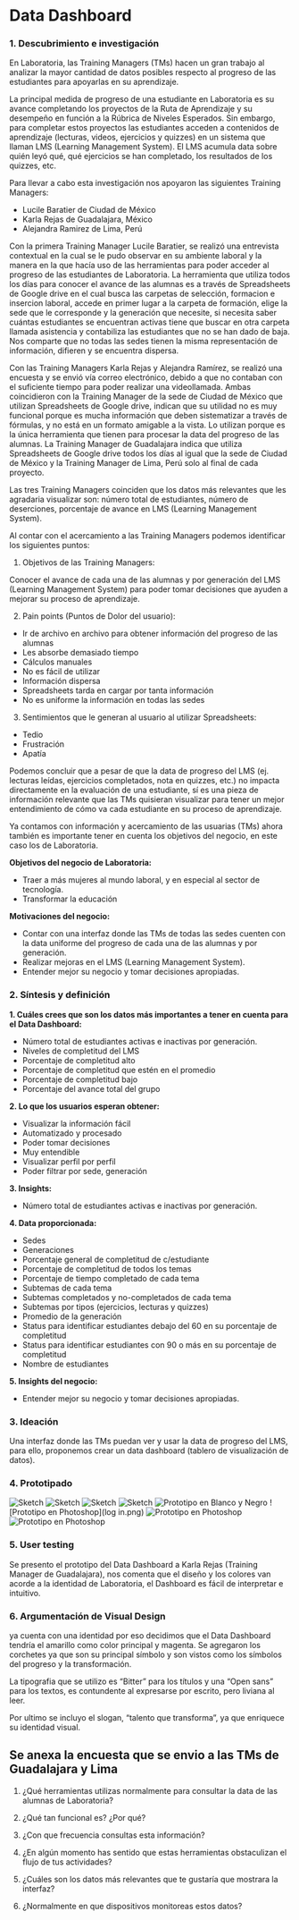 # **Data Dashboard**

### **1. Descubrimiento e investigación**

En Laboratoria, las Training Managers (TMs) hacen un gran trabajo al analizar la mayor cantidad de datos posibles respecto al progreso de las estudiantes para apoyarlas en su aprendizaje.

La principal medida de progreso de una estudiante en Laboratoria es su avance completando los proyectos de la Ruta de Aprendizaje y su desempeño en función a la Rúbrica de Niveles Esperados. Sin embargo, para completar estos proyectos las estudiantes acceden a contenidos de aprendizaje (lecturas, videos, ejercicios y quizzes) en un sistema que llaman LMS (Learning Management System). El LMS acumula data sobre quién leyó qué, qué ejercicios se han completado, los resultados de los quizzes, etc.

Para llevar a cabo esta  investigación nos apoyaron las siguientes Training Managers:

* Lucile Baratier de Ciudad de México
* Karla Rejas de Guadalajara, México
* Alejandra Ramirez  de  Lima, Perú

Con la primera Training Manager Lucile Baratier, se realizó una entrevista contextual  en la cual se le pudo observar  en su ambiente laboral y la manera en la que hacía uso de las herramientas para poder acceder al progreso de las estudiantes de Laboratoria. La herramienta que utiliza todos los días para conocer el avance de las alumnas es a través de Spreadsheets de Google drive en el cual busca las carpetas de selección, formacion e insercion laboral, accede en primer lugar  a la carpeta de formación, elige la sede que le corresponde y la generación que necesite, si necesita saber cuántas estudiantes se encuentran activas  tiene que buscar en otra carpeta llamada asistencia y contabiliza las estudiantes que no se han dado de baja. Nos comparte que no todas las sedes  tienen la misma representación de información, difieren y  se encuentra dispersa.

Con las Training Managers  Karla Rejas y Alejandra Ramírez, se realizó una encuesta  y se envió vía correo electrónico, debido a que no contaban con el suficiente tiempo para poder  realizar una videollamada. Ambas coincidieron con la Training Manager de la sede de Ciudad de México  que utilizan Spreadsheets de Google drive, indican que su utilidad no es muy funcional porque es mucha información que deben sistematizar a través de fórmulas, y no está en un formato amigable a la vista. Lo utilizan porque es la única herramienta que tienen  para procesar la data del progreso de las alumnas. La Training Manager de Guadalajara indica que utiliza Spreadsheets de Google drive todos los días al igual que la sede de Ciudad de México y la  Training Manager de Lima, Perú solo al final de cada proyecto.

Las tres Training Managers coinciden que los datos más relevantes que les agradaria visualizar son: número total de estudiantes, número de deserciones,  porcentaje de avance en LMS (Learning Management System).

Al contar con el acercamiento a las Training Managers  podemos  identificar los siguientes puntos:

1. Objetivos de las Training Managers:

Conocer el avance de cada una de las alumnas  y por generación del LMS  (Learning Management System) para poder tomar decisiones que ayuden a mejorar su proceso de aprendizaje.

2. Pain points (Puntos de Dolor del usuario):

* Ir de archivo en archivo para obtener información del progreso de las alumnas
* Les absorbe demasiado tiempo
* Cálculos manuales
* No es fácil de utilizar
* Información dispersa
* Spreadsheets tarda en  cargar  por tanta información
* No es uniforme la información en todas las sedes

3. Sentimientos que le generan al usuario al utilizar Spreadsheets:

* Tedio
* Frustración
* Apatía

Podemos concluir que a pesar de que la data de progreso del LMS (ej. lecturas leídas, ejercicios completados, nota en quizzes, etc.) no impacta directamente en la evaluación de una estudiante, sí es una pieza de información relevante que las TMs quisieran visualizar para tener un mejor entendimiento de cómo va cada estudiante en su proceso de aprendizaje.

Ya contamos con información y acercamiento de las usuarias (TMs) ahora también es importante tener en cuenta los objetivos del negocio, en este caso los de Laboratoria.

__Objetivos del negocio de Laboratoria:__

* Traer a más mujeres al mundo laboral, y en especial al sector de tecnología.
* Transformar la educación

__Motivaciones del negocio:__

* Contar con una interfaz donde las TMs de todas las sedes cuenten con la data uniforme del progreso de cada   una de las alumnas y por generación.
* Realizar mejoras en el LMS (Learning Management System).
* Entender mejor su negocio y tomar decisiones apropiadas.

### **2. Síntesis y definición**

__1. Cuáles crees que son los datos más importantes a tener en cuenta para el Data Dashboard:__

* Número total de estudiantes activas e inactivas  por generación.
* Niveles de completitud del LMS
* Porcentaje de completitud alto
* Porcentaje de completitud que estén en el promedio
* Porcentaje de completitud bajo
* Porcentaje del avance total del grupo

__2. Lo que los usuarios esperan obtener:__

* Visualizar la información fácil
* Automatizado y procesado
* Poder tomar decisiones
* Muy entendible
* Visualizar perfil por perfil
* Poder filtrar por sede, generación

__3. Insights:__

* Número total de estudiantes activas e inactivas  por generación.

__4. Data proporcionada:__

* Sedes
* Generaciones
* Porcentaje general de completitud de c/estudiante
* Porcentaje de completitud de todos los temas
* Porcentaje de tiempo completado de cada tema
* Subtemas de cada tema
* Subtemas completados y no-completados de cada tema
* Subtemas por tipos (ejercicios, lecturas y quizzes)
* Promedio de la generación
* Status para identificar estudiantes debajo del 60 en su porcentaje de completitud
* Status para identificar estudiantes con 90 o más en su porcentaje de completitud
* Nombre de estudiantes

__5. Insights del negocio:__

* Entender mejor su negocio y tomar decisiones apropiadas.

### **3. Ideación**

Una interfaz donde las TMs puedan ver y usar la data de progreso del LMS, para ello, proponemos crear un data dashboard (tablero de visualización de datos).

### **4. Prototipado**

![Sketch](imagenes/scketch1.jpg)
![Sketch](imagenes/scketch2.jpg)
![Sketch](imagenes/scketch3.jpg)
![Sketch](imagenes/scketch4.jpg)
![Prototipo en Blanco y Negro](imagenes/prototipoblancoynegro.jpg)
![Prototipo en Photoshop](log in.png)
![Prototipo en Photoshop](imagenes/sedes-gen.png)
![Prototipo en Photoshop](imagenes/alumnas.png)

### **5. User testing**

Se presento el prototipo del Data Dashboard a Karla Rejas (Training Manager de Guadalajara), nos comenta que el diseño y los colores van acorde a la identidad de Laboratoria, el Dashboard es fácil de interpretar e intuitivo.

### **6. Argumentación de Visual Design**

<Laboratoria> ya cuenta con una identidad por eso decidimos que el Data Dashboard tendría  el amarillo como color principal y magenta. Se agregaron los corchetes ya que  son su principal símbolo y son vistos como los símbolos del progreso y la transformación.

La tipografia que se utilizo es “Bitter” para los títulos y una “Open sans” para los textos, es contundente al expresarse por escrito, pero liviana al leer.

Por ultimo se incluyo el slogan, “talento que transforma”, ya que enriquece su identidad visual.  

## **Se anexa la encuesta que se envio a las TMs de Guadalajara y Lima**

1.    ¿Qué herramientas utilizas normalmente para consultar la data de las alumnas de Laboratoria?

2.    ¿Qué tan funcional es? ¿Por qué?

3.    ¿Con que frecuencia consultas esta información?    

4.    ¿En algún momento has sentido que estas herramientas obstaculizan el flujo de tus actividades?

5.    ¿Cuáles son los datos más relevantes que te gustaría que mostrara la interfaz?

6.    ¿Normalmente en que dispositivos monitoreas estos datos?
